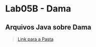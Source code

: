 # Lab05B - Dama

## Arquivos Java sobre Dama

> [Link para a Pasta](https://github.com/Borginz/MC322-1s2021/tree/main/lab05B/src/mc322/lab05b)
